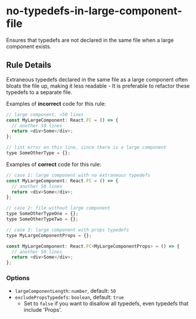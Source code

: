 # no-typedefs-in-large-component-file

Ensures that typedefs are not declared in the same file when a large component exists.

## Rule Details

Extraneous typedefs declared in the same file as a large component often bloats the file up, making it less readable - It is preferable to refactor these typedefs to a separate file.

Examples of **incorrect** code for this rule:

```js
// large component, >50 lines
const MyLargeComponent: React.FC = () => {
  // another 50 lines
  return <div>Some</div>;
};

// lint error on this line, since there is a large component
type SomeOtherType = {};
```

Examples of **correct** code for this rule:

```js
// case 1: large component with no extraneous typedefs
const MyLargeComponent: React.FC = () => {
  // another 50 lines
  return <div>Some</div>;
};

// case 2: file without large component
type SomeOtherTypeOne = {};
type SomeOtherTypeTwo = {};

// case 3: large component with props typedefs
type MyLargeComponentProps = {};

const MyLargeComponent: React.FC<MyLargeComponentProps> = () => {
  // another 50 lines
  return <div>Some</div>;
};
```

### Options

- `largeComponentLength`: `number`, default: `50`
- `excludePropsTypedefs`: `boolean`, default: `true`
  - Set to `false` if you want to disallow all typedefs, even typedefs that include 'Props'.
